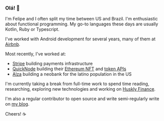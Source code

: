 ### Olá! 👋

I'm Felipe and I often split my time between US and Brazil.
I'm enthusiastic about functional programming.
My go-to languages these days are usually Kotlin, Ruby or Typescript.

I've worked with Android development for several years, many of them at [Airbnb](https://airbnb.com).

Most recently, I've worked at:
* [Stripe](https://stripe.com) building payments infrastructure
* [QuickNode](https://quicknode.com) building their [Ethereum NFT](https://www.quicknode.com/nft-api) 
and [token APIs](https://www.quicknode.com/token-api)
* [Alza](https://alza.app) building a neobank for the latino population in the US

I'm currently taking a break from full-time work to spend time reading, researching,
exploring new technologies and working on [Huskly Finance](https://huskly.finance).

I'm also a regular contributor to open source and write semi-regularly write on [my blog](https://felipe.lima.gl).

Cheers! ☕

